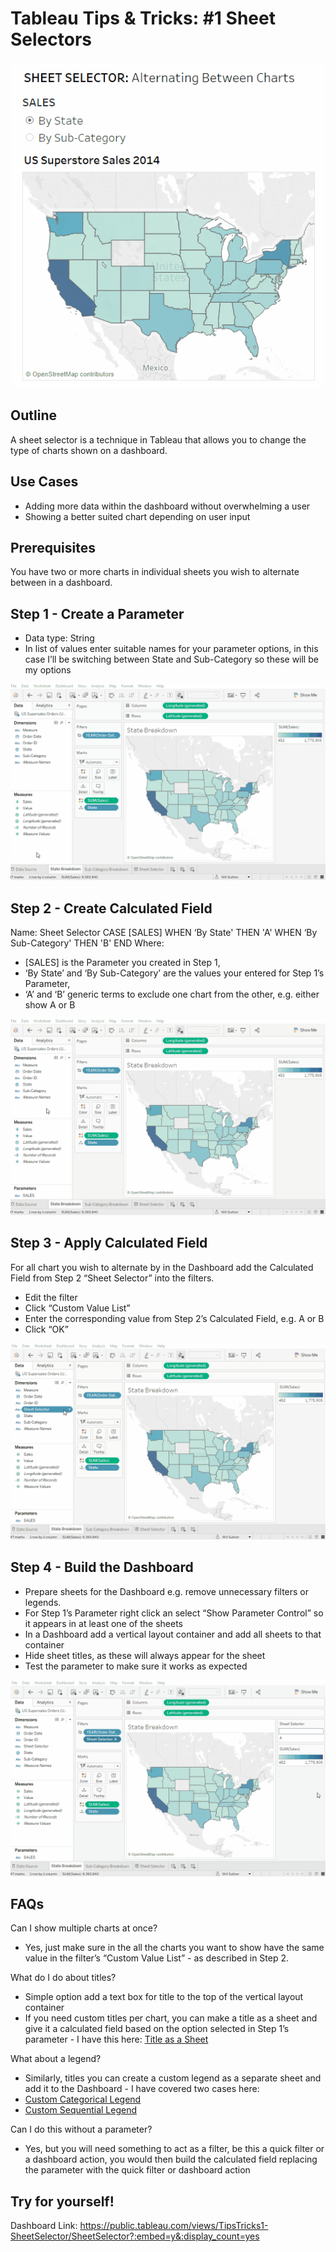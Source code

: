 # Tableau Tips & Tricks: #1 Sheet Selectors

![Sheet Selector](gifs/t&t_01_sheet_selector/sheet_selector_final.gif "Sheet Selector")

## Outline

A sheet selector is a technique in Tableau that allows you to change the type of charts shown on a dashboard.


## Use Cases
- Adding more data within the dashboard without overwhelming a user
- Showing a better suited chart depending on user input


## Prerequisites 

You have two or more charts in individual sheets you wish to alternate between in a dashboard.


## Step 1 - Create a Parameter
- Data type: String
- In list of values enter suitable names for your parameter options, in this case I’ll be switching between State and Sub-Category so these will be my options

![Step 1](gifs/t&t_01_sheet_selector/sheet_selector_1_create_parameter.gif "Step 1")

## Step 2 - Create Calculated Field

Name: Sheet Selector
CASE [SALES]
WHEN ‘By State' THEN 'A'
WHEN ‘By Sub-Category' THEN 'B'
END
Where:

-  [SALES] is the Parameter you created in Step 1,
- ‘By State’ and ‘By Sub-Category’ are the values your entered for Step 1’s Parameter,
- ‘A’ and ‘B’ generic terms to exclude one chart from the other, e.g. either show A or B

![Step 2](gifs/t&t_01_sheet_selector/sheet_selector_2_create_calc_field.gif "Step 2")

## Step 3 - Apply Calculated Field 

For all chart you wish to alternate by in the Dashboard add the Calculated Field from Step 2 “Sheet Selector” into the filters. 

- Edit the filter
- Click “Custom Value List”
- Enter the corresponding value from Step 2’s Calculated Field, e.g. A or B
- Click “OK”

![Step 3](gifs/t&t_01_sheet_selector/sheet_selector_3_apply_calc_field.gif "Step 3")

## Step 4 - Build the Dashboard
- Prepare sheets for the Dashboard e.g. remove unnecessary filters or legends.
- For Step 1’s Parameter right click an select “Show Parameter Control” so it appears in at least one of the sheets 
- In a Dashboard add a vertical layout container and add all sheets to that container
- Hide sheet titles, as these will always appear for the sheet
- Test the parameter to make sure it works as expected

![Step 4](gifs/t&t_01_sheet_selector/sheet_selector_4_build_dashboard.gif "Step 4")

## FAQs

Can I show multiple charts at once?

- Yes, just make sure in the all the charts you want to show have the same value in the filter’s “Custom Value List” - as described in Step 2.

What do I do about titles?

- Simple option add a text box for title to the top of the vertical layout container
- If you need custom titles per chart, you can make a title as a sheet and give it a calculated field based on the option selected in Step 1’s parameter - I have this here:
[Title as a Sheet](docs/Tableau-Tips-Tricks-2-Title-as-a-Sheet.md)

What about a legend?

- Similarly, titles you can create a custom legend as a separate sheet and add it to the Dashboard - I have covered two cases here:
- [Custom Categorical Legend](docs/Tableau-Tips-Tricks-3-Custom-Categorical-Legend.md)
- [Custom Sequential Legend](docs/Tableau-Tips-Tricks-4-Custom-Sequential-Legend.md)

Can I do this without a parameter?

- Yes, but you will need something to act as a filter, be this a quick filter or a dashboard action, you would then build the calculated field replacing the parameter with the quick filter or dashboard action

## Try for yourself!
Dashboard Link: <https://public.tableau.com/views/TipsTricks1-SheetSelector/SheetSelector?:embed=y&:display_count=yes>